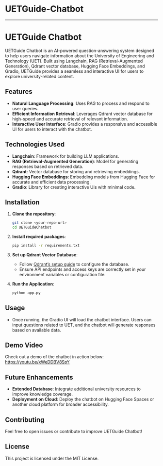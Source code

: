 # UETGuide-Chatbot


---

# UETGuide Chatbot

UETGuide Chatbot is an AI-powered question-answering system designed to help users navigate information about the University of Engineering and Technology (UET). Built using Langchain, RAG (Retrieval-Augmented Generation), Qdrant vector database, Hugging Face Embeddings, and Gradio, UETGuide provides a seamless and interactive UI for users to explore university-related content.

## Features
- **Natural Language Processing**: Uses RAG to process and respond to user queries.
- **Efficient Information Retrieval**: Leverages Qdrant vector database for high-speed and accurate retrieval of relevant information.
- **Interactive User Interface**: Gradio provides a responsive and accessible UI for users to interact with the chatbot.

## Technologies Used
- **Langchain**: Framework for building LLM applications.
- **RAG (Retrieval-Augmented Generation)**: Model for generating responses based on retrieved data.
- **Qdrant**: Vector database for storing and retrieving embeddings.
- **Hugging Face Embeddings**: Embedding models from Hugging Face for accurate and efficient data processing.
- **Gradio**: Library for creating interactive UIs with minimal code.

## Installation
1. **Clone the repository**:
    ```bash
    git clone <your-repo-url>
    cd UETGuideChatbot
    ```

2. **Install required packages**:
    ```bash
    pip install -r requirements.txt
    ```

3. **Set up Qdrant Vector Database**:
   - Follow [Qdrant’s setup guide](https://qdrant.tech/documentation/) to configure the database.
   - Ensure API endpoints and access keys are correctly set in your environment variables or configuration file.

4. **Run the Application**:
    ```bash
    python app.py
    ```



## Usage
- Once running, the Gradio UI will load the chatbot interface. Users can input questions related to UET, and the chatbot will generate responses based on available data.

## Demo Video
Check out a demo of the chatbot in action below:
https://youtu.be/xWeDDBV8SpY






## Future Enhancements
- **Extended Database**: Integrate additional university resources to improve knowledge coverage.
- **Deployment on Cloud**: Deploy the chatbot on Hugging Face Spaces or another cloud platform for broader accessibility.

## Contributing
Feel free to open issues or contribute to improve UETGuide Chatbot!

## License
This project is licensed under the MIT License.

